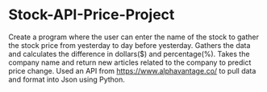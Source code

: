 # Stock-API-Price-Project
Create a program where the user can enter the name of the stock to gather the stock price from yesterday to day before yesterday. Gathers the data and calculates the difference in dollars($) and percentage(%). Takes the company name and return new articles related to the company to predict price change. Used an API from  https://www.alphavantage.co/ to pull data and format into Json using Python.
